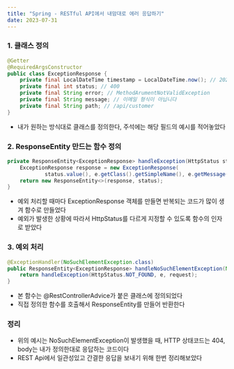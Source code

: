 ```yaml
---
title: "Spring - RESTful API에서 내맘대로 에러 응답하기"
date: 2023-07-31
---
```


### 1. 클래스 정의
```java
@Getter
@RequiredArgsConstructor
public class ExceptionResponse {
    private final LocalDateTime timestamp = LocalDateTime.now(); // 2023-08-01T00:00:57.5995502
    private final int status; // 400
    private final String error; // MethodArumentNotValidException
    private final String message; // 이메일 형식이 아닙니다
    private final String path; // /api/customer
}
```
- 내가 원하는 방식대로 클래스를 정의한다, 주석에는 해당 필드의 예시를 적어놓았다

### 2. ResponseEntity 만드는 함수 정의
```java
private ResponseEntity<ExceptionResponse> handleException(HttpStatus status, Exception e, HttpServletRequest request) {
    ExceptionResponse response = new ExceptionResponse(
            status.value(), e.getClass().getSimpleName(), e.getMessage(), request.getRequestURI());
    return new ResponseEntity<>(response, status);
}
```
- 예외 처리할 때마다 ExceptionResponse 객체를 만들면 반복되는 코드가 많이 생겨 함수로 만들었다
- 예외가 발생한 상황에 따라서 HttpStatus를 다르게 지정할 수 있도록 함수의 인자로 받았다

### 3. 예외 처리
```java
@ExceptionHandler(NoSuchElementException.class)
public ResponseEntity<ExceptionResponse> handleNoSuchElementException(NoSuchElementException e, HttpServletRequest request) {
    return handleException(HttpStatus.NOT_FOUND, e, request);
}
```
- 본 함수는 @RestControllerAdvice가 붙은 클래스에 정의되었다
- 직접 정의한 함수를 호출해서 ResponseEntity를 만들어 반환한다

### 정리
- 위의 예시는 NoSuchElementException이 발생했을 때, HTTP 상태코드는 404, body는 내가 정의한대로 응답하는 코드이다
- REST Api에서 일관성있고 간결한 응답을 보내기 위해 한번 정리해보았다
